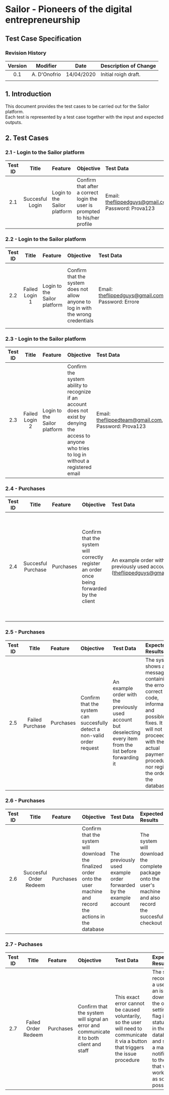
# Sailor - Pioneers of the digital entrepreneurship
## Test Case Specification        

### **Revision History**

| Version | Modifier | Date       | Description of Change |
|:-------:|:--------:|:----------:|:----------------------|
| 0.1 | A. D'Onofrio | 14/04/2020 | Initial roigh draft.  |
|                                                         |  

## 1. Introduction

This document provides the test cases to be carried out for the Sailor platform.  
Each test is represented by a test case together with the input and expected outputs.

## 2. Test Cases

### 2.1 - Login to the Sailor platform

| Test ID | Title | Feature | Objective | Test Data | Expected Results |
|:-------:|:-----:|:--------|:----------|:----------|:-----------------|
|2.1|Succesful Login|Login to the Sailor platform|Confirm that after a correct login the user is prompted to his/her profile|Email: theflippedguys@gmail.com, Password: Prova123|The system redirects you to the user profile|

### 2.2 - Login to the Sailor platform

| Test ID | Title | Feature | Objective | Test Data | Expected Results |
|:-------:|:-----:|:--------|:----------|:----------|:-----------------|
|2.2|Failed Login 1|Login to the Sailor platform|Confirm that the system does not allow anyone to log in with the wrong credentials|Email: theflippedguys@gmail.com, Password: Errore|The system shows a message containing the correct error code, informations and possible fixes|

### 2.3 - Login to the Sailor platform

| Test ID | Title | Feature | Objective | Test Data | Expected Results |
|:-------:|:-----:|:--------|:----------|:----------|:-----------------|
|2.3|Failed Login 2|Login to the Sailor platform|Confirm the system ability to recognize if an account does not exist by denying the access to anyone who tries to log in without a registered email|Email: theflippedteam@gmail.com, Password: Prova123|The system shows a message containing the error correct code, informations and possible fixes|

### 2.4 - Purchases

| Test ID | Title | Feature | Objective | Test Data | Expected Results |
|:-------:|:-----:|:--------|:----------|:----------|:-----------------|
|2.4|Succesful Purchase|Purchases|Confirm that the system will correctly register an order once being forwarded by the client|An example order with the previously used account (theflippedguys@gmail.com)|The system will correctly register the order in the database and it will be visible by the staff in the pending orders dashboard and by the user in the appropriate section|

### 2.5 - Purchases

| Test ID | Title | Feature | Objective | Test Data | Expected Results |
|:-------:|:-----:|:--------|:----------|:----------|:-----------------|
|2.5|Failed Purchase|Purchases|Confirm that the system can succesfully detect a non-valid order request|An example order with the previously used account but deselecting every item from the list before forwarding it|The system shows a message containing the error correct code, informations and possible fixes. It also will not proceed with the actual payment procedure nor register the order in the database|


### 2.6 - Purchases

| Test ID | Title | Feature | Objective | Test Data | Expected Results |
|:-------:|:-----:|:--------|:----------|:----------|:-----------------|
|2.6|Succesful Order Redeem|Purchases|Confirm that the system will download the finalized order onto the user machine and record the actions in the database|The previously used example order forwarded by the example account|The system will download the complete package onto the user's machine and also record the succesful checkout|

### 2.7 - Puchases 

| Test ID | Title | Feature | Objective | Test Data | Expected Results |
|:-------:|:-----:|:--------|:----------|:----------|:-----------------|
|2.7|Failed Order Redeem|Purchases|Confirm that the system will signal an error and communicate it to both client and staff|This exact error cannot be caused voluntarily, so the user will need to communicate it via a button that triggers the issue procedure|The system records that a user has an issue downloading the order by setting a flag in the status field in the database and sending a mail notification to the staff that will work on a fix as soon as possible|
